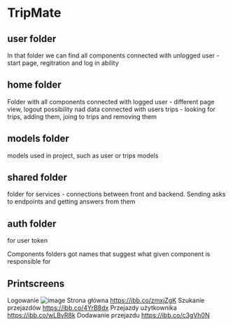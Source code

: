 # TripMate

## user folder
In that folder we can find all components connected with unlogged user - start page, regitration and log in ability

## home folder
Folder with all components connected with logged user - different page view, logout possibility nad data connected with users trips - looking for trips, adding them, joing to trips and removing them

## models folder
models used in project, such as user or trips models

## shared folder
folder for services - connections between front and backend. Sending asks to endpoints and getting answers from them

## auth folder
for user token


Components folders got names that suggest what given component is responsible for

## Printscreens
Logowanie ![image](https://ibb.co/T15PCVh)
Strona główna https://ibb.co/zmxjZgK
Szukanie przejazdów https://ibb.co/4YrB8dx
Przejazdy użytkownika https://ibb.co/wLBvR8k
Dodawanie przejazdu https://ibb.co/c3gVh0N
